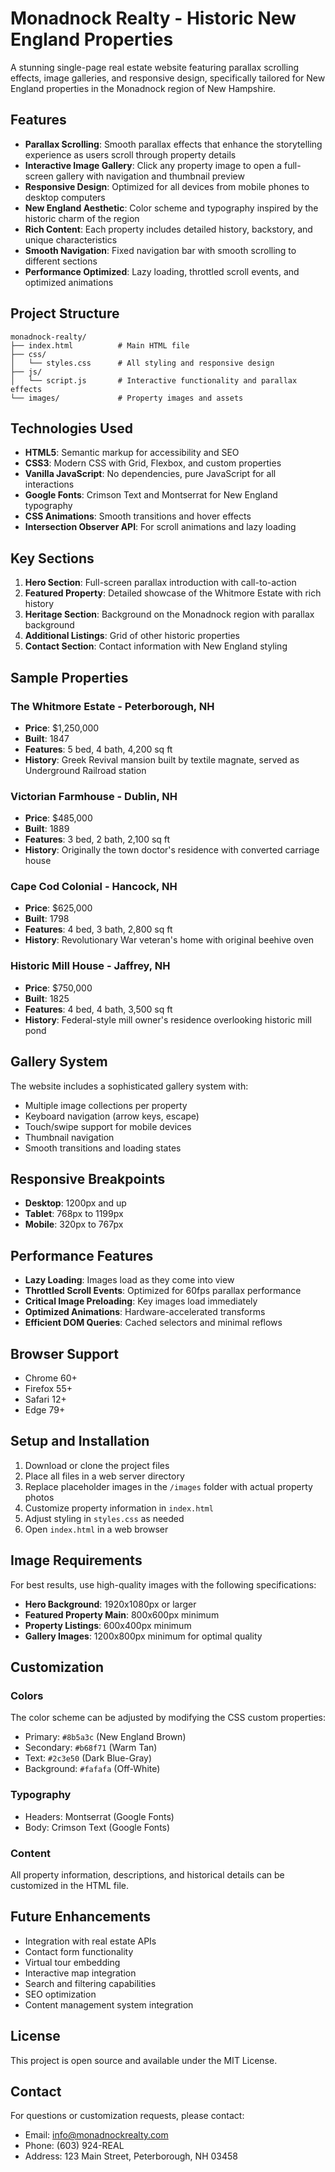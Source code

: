 # Monadnock Realty - Historic New England Properties

A stunning single-page real estate website featuring parallax scrolling effects, image galleries, and responsive design, specifically tailored for New England properties in the Monadnock region of New Hampshire.

## Features

- **Parallax Scrolling**: Smooth parallax effects that enhance the storytelling experience as users scroll through property details
- **Interactive Image Gallery**: Click any property image to open a full-screen gallery with navigation and thumbnail preview
- **Responsive Design**: Optimized for all devices from mobile phones to desktop computers
- **New England Aesthetic**: Color scheme and typography inspired by the historic charm of the region
- **Rich Content**: Each property includes detailed history, backstory, and unique characteristics
- **Smooth Navigation**: Fixed navigation bar with smooth scrolling to different sections
- **Performance Optimized**: Lazy loading, throttled scroll events, and optimized animations

## Project Structure

```
monadnock-realty/
├── index.html          # Main HTML file
├── css/
│   └── styles.css      # All styling and responsive design
├── js/
│   └── script.js       # Interactive functionality and parallax effects
└── images/             # Property images and assets
```

## Technologies Used

- **HTML5**: Semantic markup for accessibility and SEO
- **CSS3**: Modern CSS with Grid, Flexbox, and custom properties
- **Vanilla JavaScript**: No dependencies, pure JavaScript for all interactions
- **Google Fonts**: Crimson Text and Montserrat for New England typography
- **CSS Animations**: Smooth transitions and hover effects
- **Intersection Observer API**: For scroll animations and lazy loading

## Key Sections

1. **Hero Section**: Full-screen parallax introduction with call-to-action
2. **Featured Property**: Detailed showcase of the Whitmore Estate with rich history
3. **Heritage Section**: Background on the Monadnock region with parallax background
4. **Additional Listings**: Grid of other historic properties
5. **Contact Section**: Contact information with New England styling

## Sample Properties

### The Whitmore Estate - Peterborough, NH

- **Price**: $1,250,000
- **Built**: 1847
- **Features**: 5 bed, 4 bath, 4,200 sq ft
- **History**: Greek Revival mansion built by textile magnate, served as Underground Railroad station

### Victorian Farmhouse - Dublin, NH

- **Price**: $485,000
- **Built**: 1889
- **Features**: 3 bed, 2 bath, 2,100 sq ft
- **History**: Originally the town doctor's residence with converted carriage house

### Cape Cod Colonial - Hancock, NH

- **Price**: $625,000
- **Built**: 1798
- **Features**: 4 bed, 3 bath, 2,800 sq ft
- **History**: Revolutionary War veteran's home with original beehive oven

### Historic Mill House - Jaffrey, NH

- **Price**: $750,000
- **Built**: 1825
- **Features**: 4 bed, 4 bath, 3,500 sq ft
- **History**: Federal-style mill owner's residence overlooking historic mill pond

## Gallery System

The website includes a sophisticated gallery system with:

- Multiple image collections per property
- Keyboard navigation (arrow keys, escape)
- Touch/swipe support for mobile devices
- Thumbnail navigation
- Smooth transitions and loading states

## Responsive Breakpoints

- **Desktop**: 1200px and up
- **Tablet**: 768px to 1199px
- **Mobile**: 320px to 767px

## Performance Features

- **Lazy Loading**: Images load as they come into view
- **Throttled Scroll Events**: Optimized for 60fps parallax performance
- **Critical Image Preloading**: Key images load immediately
- **Optimized Animations**: Hardware-accelerated transforms
- **Efficient DOM Queries**: Cached selectors and minimal reflows

## Browser Support

- Chrome 60+
- Firefox 55+
- Safari 12+
- Edge 79+

## Setup and Installation

1. Download or clone the project files
2. Place all files in a web server directory
3. Replace placeholder images in the `/images` folder with actual property photos
4. Customize property information in `index.html`
5. Adjust styling in `styles.css` as needed
6. Open `index.html` in a web browser

## Image Requirements

For best results, use high-quality images with the following specifications:

- **Hero Background**: 1920x1080px or larger
- **Featured Property Main**: 800x600px minimum
- **Property Listings**: 600x400px minimum
- **Gallery Images**: 1200x800px minimum for optimal quality

## Customization

### Colors

The color scheme can be adjusted by modifying the CSS custom properties:

- Primary: `#8b5a3c` (New England Brown)
- Secondary: `#b68f71` (Warm Tan)
- Text: `#2c3e50` (Dark Blue-Gray)
- Background: `#fafafa` (Off-White)

### Typography

- Headers: Montserrat (Google Fonts)
- Body: Crimson Text (Google Fonts)

### Content

All property information, descriptions, and historical details can be customized in the HTML file.

## Future Enhancements

- Integration with real estate APIs
- Contact form functionality
- Virtual tour embedding
- Interactive map integration
- Search and filtering capabilities
- SEO optimization
- Content management system integration

## License

This project is open source and available under the MIT License.

## Contact

For questions or customization requests, please contact:

- Email: info@monadnockrealty.com
- Phone: (603) 924-REAL
- Address: 123 Main Street, Peterborough, NH 03458
